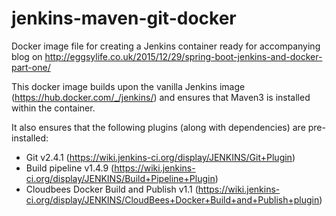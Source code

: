 # jenkins-maven-git-docker
Docker image file for creating a Jenkins container ready for accompanying blog on http://eggsylife.co.uk/2015/12/29/spring-boot-jenkins-and-docker-part-one/

This docker image builds upon the vanilla Jenkins image (https://hub.docker.com/_/jenkins/) and ensures that Maven3 is installed within the container.

It also ensures that the following plugins (along with dependencies) are pre-installed:

* Git v2.4.1 (https://wiki.jenkins-ci.org/display/JENKINS/Git+Plugin)
* Build pipeline v1.4.9 (https://wiki.jenkins-ci.org/display/JENKINS/Build+Pipeline+Plugin)
* Cloudbees Docker Build and Publish v1.1 (https://wiki.jenkins-ci.org/display/JENKINS/CloudBees+Docker+Build+and+Publish+plugin) 
 

